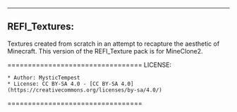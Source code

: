 ------------------------------
REFI_Textures:
------------------------------

Textures created from scratch in an attempt to recapture the aesthetic of Minecraft.
This version of the REFI_Texture pack is for MineClone2.




=================================
LICENSE:

    * Author: MysticTempest
    * License: CC BY-SA 4.0 - [CC BY-SA 4.0](https://creativecommons.org/licenses/by-sa/4.0/)

=================================


